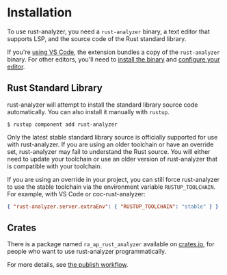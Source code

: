# Installation

To use rust-analyzer, you need a `rust-analyzer` binary, a text editor
that supports LSP, and the source code of the Rust standard library.

If you're [using VS Code](./vs_code.html), the extension bundles a
copy of the `rust-analyzer` binary. For other editors, you'll need to
[install the binary](./rust_analyzer_binary.html) and [configure your
editor](./other_editors.html).

## Rust Standard Library

rust-analyzer will attempt to install the standard library source code
automatically. You can also install it manually with `rustup`.

    $ rustup component add rust-analyzer

Only the latest stable standard library source is officially supported
for use with rust-analyzer. If you are using an older toolchain or have
an override set, rust-analyzer may fail to understand the Rust source.
You will either need to update your toolchain or use an older version of
rust-analyzer that is compatible with your toolchain.

If you are using an override in your project, you can still force
rust-analyzer to use the stable toolchain via the environment variable
`RUSTUP_TOOLCHAIN`. For example, with VS Code or coc-rust-analyzer:

```json
{ "rust-analyzer.server.extraEnv": { "RUSTUP_TOOLCHAIN": "stable" } }
```

## Crates

There is a package named `ra_ap_rust_analyzer` available on
[crates.io](https://crates.io/crates/ra_ap_rust-analyzer), for people
who want to use rust-analyzer programmatically.

For more details, see [the publish
workflow](https://github.com/rust-lang/rust-analyzer/blob/master/.github/workflows/autopublish.yaml).

